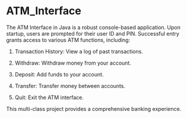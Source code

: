 # ATM_Interface
The ATM Interface in Java is a robust console-based application. Upon startup, users are prompted for their user ID and PIN. Successful entry grants access to various ATM functions, including:

1. Transaction History: View a log of past transactions.

2. Withdraw: Withdraw money from your account.

3. Deposit: Add funds to your account.

4. Transfer: Transfer money between accounts.

5. Quit: Exit the ATM interface.

This multi-class project provides a comprehensive banking experience.

